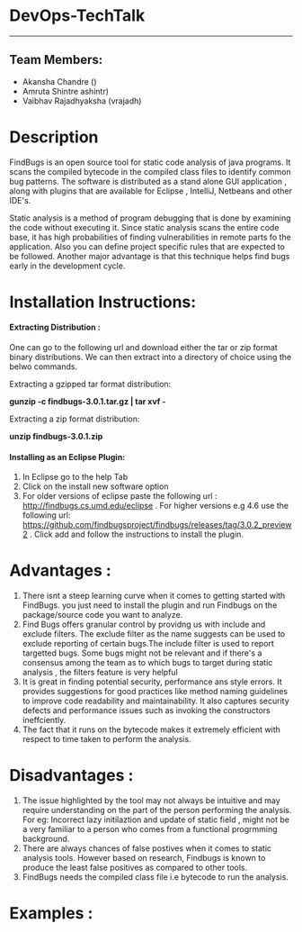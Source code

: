 # DevOps-TechTalk

------

Team Members:
------
- Akansha Chandre ()
- Amruta Shintre ashintr)
- Vaibhav Rajadhyaksha (vrajadh)

# Description
FindBugs is an open source tool for static code analysis of java programs. It scans the compiled bytecode in the compiled class files to identify common bug patterns. The software is distributed as a stand alone GUI application , along with plugins that are available for Eclipse , IntelliJ, Netbeans and other IDE's. 

Static analysis is a method of program debugging that is done by examining the code without executing it. Since static analysis scans the entire code base, it has high probabilities of finding vulnerabilities in remote parts fo the application. Also you can define project specific rules that are expected to be followed. Another major advantage is that this technique helps find bugs early in the development cycle.

# Installation Instructions:

#### Extracting Distribution :

One can go to the following url and download either the tar or zip format binary distributions. We can then extract into a directory of choice using the belwo commands.

Extracting a gzipped tar format distribution:

**gunzip -c findbugs-3.0.1.tar.gz | tar xvf -**

Extracting a zip format distribution:

**unzip findbugs-3.0.1.zip**

#### Installing as an Eclipse Plugin:

1. In Eclipse go to the help Tab
2. Click on the install new software option
3. For older versions of eclipse paste the following url : http://findbugs.cs.umd.edu/eclipse . For higher versions e.g 4.6 use the following url: https://github.com/findbugsproject/findbugs/releases/tag/3.0.2_preview2 . Click add and follow the instructions to install the plugin. 

# Advantages :

1. There isnt a steep learning curve when it comes to getting started with FindBugs. you just need to install the plugin and run Findbugs on the package/source code you want to analyze.
2. Find Bugs offers granular control by providng us with include and exclude filters. The exclude filter as the name suggests can be used to exclude reporting of certain bugs.The include filter is used to report targetted bugs. Some bugs might not be relevant and if there's a consensus among the team as to which bugs to target during static analysis , the filters feature is very helpful 
3. It is great in finding potential security, performance ans style errors. It provides suggestions for good practices like method naming guidelines to improve code readability and maintainability. It also captures security defects and performance issues such as invoking the constructors ineffciently.
4. The fact that it runs on the bytecode makes it extremely efficient with respect to time taken to perform the analysis.

# Disadvantages :

1. The issue highlighted by the tool may not always be intuitive and may require understanding on the part of the person performing the analysis. For eg: Incorrect lazy initilaztion and update of static field , might not be a very familiar to a person who comes from a functional progrmming background.
2. There are always chances of false postives when it comes to static analysis tools. However based on research, Findbugs is known to produce the least false positives  as compared to other tools.
3. FindBugs needs the compiled class file i.e bytecode to run the analysis.

# Examples :

